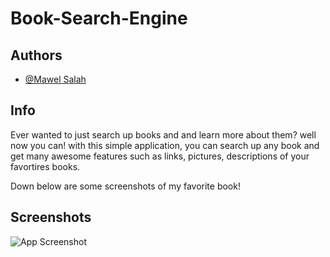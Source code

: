 
# Book-Search-Engine




## Authors

- [@Mawel Salah](https://github.com/MSalah2021)


## Info

Ever wanted to just search up books and and learn more about them? well now you can! with 
this simple application, you can search up any book and get many awesome features such as 
links, pictures, descriptions of your favortires books.

Down below are some screenshots of my favorite book!
## Screenshots

![App Screenshot](https://github.com/MSalah2021/Book-Search-Engine/blob/main/screenshots/Capture1.JPG)


